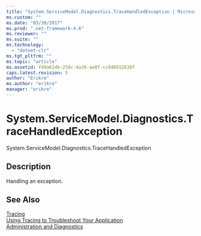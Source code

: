 ```yaml
---
title: "System.ServiceModel.Diagnostics.TraceHandledException | Microsoft Docs"
ms.custom: ""
ms.date: "03/30/2017"
ms.prod: ".net-framework-4.6"
ms.reviewer: ""
ms.suite: ""
ms.technology: 
  - "dotnet-clr"
ms.tgt_pltfrm: ""
ms.topic: "article"
ms.assetid: fd9a62db-258c-4a39-ae8f-cc948912638f
caps.latest.revision: 5
author: "Erikre"
ms.author: "erikre"
manager: "erikre"
---
```

# System.ServiceModel.Diagnostics.TraceHandledException
System.ServiceModel.Diagnostics.TraceHandledException  
  
## Description  
 Handling an exception.  
  
## See Also  
 [Tracing](../../../../../docs/framework/wcf/diagnostics/tracing/tracing.md)   
 [Using Tracing to Troubleshoot Your Application](../../../../../docs/framework/wcf/diagnostics/tracing/using-tracing-to-troubleshoot-your-application.md)   
 [Administration and Diagnostics](../../../../../docs/framework/wcf/diagnostics/administration-and-diagnostics.md)